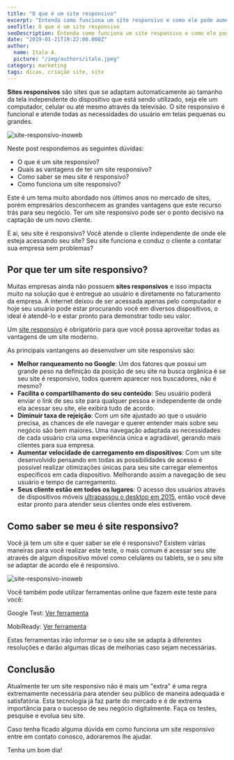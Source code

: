 ```yaml
---
title: "O que é um site responsivo"
excerpt: "Entenda como funciona um site responsivo e como ele pode aumentar seus resultados."
seoTitle: O que é um site responsivo
seoDescription: Entenda como funciona um site responsivo e como ele pode aumentar seus resultados.
date: "2019-01-21T19:22:00.000Z"
author:
  name: Italo A.
  picture: "/img/authors/italo.jpeg"
category: marketing
tags: dicas, criação site, site
---
```


**Sites responsivos** são sites que se adaptam automaticamente ao tamanho da tela independente do dispositivo que está sendo utilizado, seja ele um computador, celular ou até mesmo através da televisão. O site responsivo é funcional e atende todas as necessidades do usuário em telas pequenas ou grandes.

![site-responsivo-inoweb](/content/images/2019/01/site-responsivo-inoweb.gif)

Neste post respondemos as seguintes dúvidas:

- O que é um site responsivo?
- Quais as vantagens de ter um site responsivo?
- Como saber se meu site é responsivo?
- Como funciona um site responsivo?

Este é um tema muito abordado nos últimos anos no mercado de sites, porém empresários desconhecem as grandes vantagens que este recurso trás para seu negócio. Ter um site responsivo pode ser o ponto decisivo na captação de um novo cliente.

E ai, seu site é responsivo? Você atende o cliente independente de onde ele esteja acessando seu site? Seu site funciona e conduz o cliente a contatar sua empresa sem problemas?

## Por que ter um site responsivo?

Muitas empresas ainda não possuem **sites responsivos** e isso impacta muito na solução que é entregue ao usuário e diretamente no faturamento da empresa. A internet deixou de ser acessada apenas pelo computador e hoje seu usuário pode estar procurando você em diversos dispositivos, o ideal é atendê-lo e estar pronto para demonstrar todo seu valor.

Um [site responsivo](https://www.inoweb.com.br/criacao-de-sites) é obrigatório para que você possa aproveitar todas as vantagens de um site moderno.

As principais vantangens ao desenvolver um site responsivo são:

- **Melhor ranqueamento no Google**: Um dos fatores que possui um grande peso na definição da posição de seu site na busca orgânica é se seu site é responsivo, todos querem aparecer nos buscadores, não é mesmo?
- **Facilita o compartilhamento do seu conteúdo**: Seu usuário poderá enviar o link de seu site para qualquer pessoa e independente de onde ela acessar seu site, ele exibirá tudo de acordo.
- **Diminuir taxa de rejeição**: Com um site ajustado ao que o usuário precisa, as chances de ele navegar e querer entender mais sobre seu negócio são bem maiores. Uma navegação adaptada as necessidades de cada usuário cria uma experiência única e agradável, gerando mais clientes para sua empresa.
- **Aumentar velocidade de carregamento em dispositivos**: Com um site desenvolvido pensando em todas as possibilidades de acesso é possível realizar otimizações únicas para seu site carregar elementos especificos em cada dispositivo. Melhorando assim a navegação de seu usuário e tempo de carregamento.
- **Seus cliente estão em todos os lugares**: O acesso dos usuários através de dispositivos móveis [ultrapassou o desktop em 2015](https://www.thinkwithgoogle.com/intl/pt-br/marketing-resources/metricas/por-que-mobile/), então você deve estar pronto para atender seus clientes onde eles estiverem.

## Como saber se meu é site responsivo?

Você já tem um site e quer saber se ele é responsivo? Existem várias maneiras para você realizar este teste, o mais comum é acessar seu site através de algum dispositivo móvel como celulares ou tablets, se o seu site se adaptar de acordo ele é responsivo.

![site-responsivo-inoweb](/content/images/2019/01/site-responsivo-inoweb.png)

Você também pode utilizar ferramentas online que fazem este teste para você:

Google Test: [Ver ferramenta](https://search.google.com/test/mobile-friendly?hl=pt)

MobiReady: [Ver ferramenta](https://ready.mobi)

Estas ferramentas irão informar se o seu site se adapta à diferentes resoluções e darão algumas dicas de melhorias caso sejam necessárias.

## Conclusão

Atualmente ter um site responsivo não é mais um "extra" é uma regra extremamente necessária para atender seu público de maneira adequada e satisfatória. Esta tecnologia já faz parte do mercado e é de extrema importância para o sucesso de seu negócio digitalmente. Faça os testes, pesquise e evolua seu site.

Caso tenha ficado alguma dúvida em como funciona um site responsivo entre em contato conosco, adoraremos lhe ajudar.

Tenha um bom dia!
